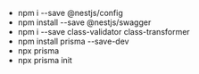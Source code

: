 - npm i --save @nestjs/config
- npm install --save @nestjs/swagger
- npm i --save class-validator class-transformer
- npm install prisma --save-dev
- npx prisma
- npx prisma init